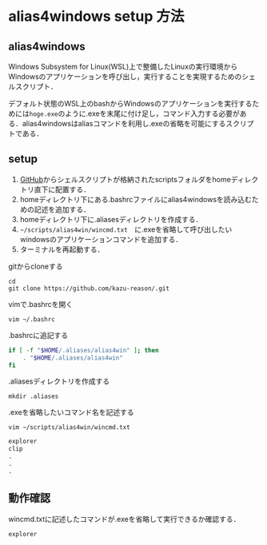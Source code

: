 # alias4windows setup 方法

## alias4windows  
Windows Subsystem for Linux(WSL)上で整備したLinuxの実行環境からWindowsのアプリケーションを呼び出し，実行することを実現するためのシェルスクリプト．

デフォルト状態のWSL上のbashからWindowsのアプリケーションを実行するためには`hoge.exe`のように.exeを末尾に付け足し，コマンド入力する必要がある．alias4windowsはaliasコマンドを利用し.exeの省略を可能にするスクリプトである．

## setup
1. [GitHub](https://github.com/kazu-reason)からシェルスクリプトが格納されたscriptsフォルダをhomeディレクトリ直下に配置する．
2. homeディレクトリ下にある.bashrcファイルにalias4windowsを読み込むための記述を追加する．
3. homeディレクトリ下に.aliasesディレクトリを作成する．
4. `~/scripts/alias4win/wincmd.txt`　に.exeを省略して呼び出したいwindowsのアプリケーションコマンドを追加する．
5. ターミナルを再起動する．

gitからcloneする
~~~
cd
git clone https://github.com/kazu-reason/.git
~~~

vimで.bashrcを開く
~~~
vim ~/.bashrc
~~~
.bashrcに追記する
~~~sh
if [ -f "$HOME/.aliases/alias4win" ]; then
    . "$HOME/.aliases/alias4win"
fi
~~~

.aliasesディレクトリを作成する
~~~
mkdir .aliases
~~~

.exeを省略したいコマンド名を記述する

~~~
vim ~/scripts/alias4win/wincmd.txt
~~~
```~/scripts/alias4win/wincmd.txt
explorer
clip
.
.
.
```


## 動作確認
wincmd.txtに記述したコマンドが.exeを省略して実行できるか確認する．
~~~
explorer
~~~
